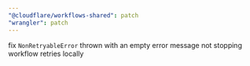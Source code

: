 ```yaml
---
"@cloudflare/workflows-shared": patch
"wrangler": patch
---
```


fix `NonRetryableError` thrown with an empty error message not stopping workflow retries locally
